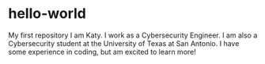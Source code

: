 # hello-world
My first repository
I am Katy.  I work as a Cybersecurity Engineer.  I am also a Cybersecurity student at the University of Texas at San Antonio.  I have some experience in coding, but am excited to learn more!
